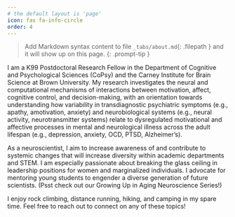 ```yaml
---
# the default layout is 'page'
icon: fas fa-info-circle
order: 4
---
```


> Add Markdown syntax content to file `_tabs/about.md`{: .filepath } and it will show up on this page.
{: .prompt-tip }

I am a K99 Postdoctoral Research Fellow in the Department of Cognitive and Psychological Sciences (CoPsy) and the Carney Institute for Brain Science at Brown University. My research investigates the neural and computational mechanisms of interactions between motivation, affect, cognitive control, and decision-making, with an orientation towards understanding how variability in transdiagnostic psychiatric symptoms (e.g., apathy, amotivation, anxiety) and neurobiological systems (e.g., neural activity, neurotransmitter systems) relate to dysregulated motivational and affective processes in mental and neurological illness across the adult lifespan (e.g., depression, anxiety, OCD, PTSD, Alzheimer’s).

As a neuroscientist, I aim to increase awareness of and contribute to systemic changes that will increase diversity within academic departments and STEM. I am especially passionate about breaking the glass ceiling in leadership positions for women and marginalized individuals. I advocate for mentoring young students to engender a diverse generation of future scientists. (Psst check out our Growing Up in Aging Neuroscience Series!)

I enjoy rock climbing, distance running, hiking, and camping in my spare time. Feel free to reach out to connect on any of these topics!